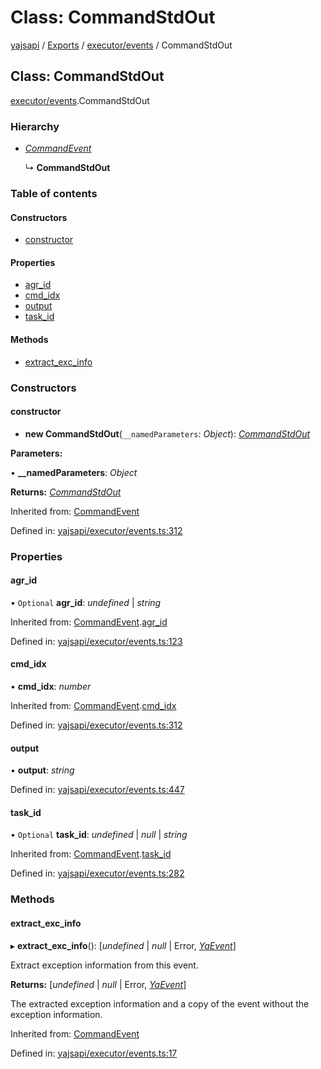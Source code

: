 # Class: CommandStdOut

[yajsapi](../yajsapi.md) / [Exports](../modules/) / [executor/events](../modules/executor_events.md) / CommandStdOut

## Class: CommandStdOut

[executor/events](../modules/executor_events.md).CommandStdOut

### Hierarchy

* [_CommandEvent_](executor_events.commandevent.md)

  ↳ **CommandStdOut**

### Table of contents

#### Constructors

* [constructor](executor_events.commandstdout.md#constructor)

#### Properties

* [agr\_id](executor_events.commandstdout.md#agr_id)
* [cmd\_idx](executor_events.commandstdout.md#cmd_idx)
* [output](executor_events.commandstdout.md#output)
* [task\_id](executor_events.commandstdout.md#task_id)

#### Methods

* [extract\_exc\_info](executor_events.commandstdout.md#extract_exc_info)

### Constructors

#### constructor

+ **new CommandStdOut**\(`__namedParameters`: _Object_\): [_CommandStdOut_](executor_events.commandstdout.md)

**Parameters:**

• **\_\_namedParameters**: _Object_

**Returns:** [_CommandStdOut_](executor_events.commandstdout.md)

Inherited from: [CommandEvent](executor_events.commandevent.md)

Defined in: [yajsapi/executor/events.ts:312](https://github.com/golemfactory/yajsapi/blob/289a25a/yajsapi/executor/events.ts#L312)

### Properties

#### agr\_id

• `Optional` **agr\_id**: _undefined_ \| _string_

Inherited from: [CommandEvent](executor_events.commandevent.md).[agr\_id](executor_events.commandevent.md#agr_id)

Defined in: [yajsapi/executor/events.ts:123](https://github.com/golemfactory/yajsapi/blob/289a25a/yajsapi/executor/events.ts#L123)

#### cmd\_idx

• **cmd\_idx**: _number_

Inherited from: [CommandEvent](executor_events.commandevent.md).[cmd\_idx](executor_events.commandevent.md#cmd_idx)

Defined in: [yajsapi/executor/events.ts:312](https://github.com/golemfactory/yajsapi/blob/289a25a/yajsapi/executor/events.ts#L312)

#### output

• **output**: _string_

Defined in: [yajsapi/executor/events.ts:447](https://github.com/golemfactory/yajsapi/blob/289a25a/yajsapi/executor/events.ts#L447)

#### task\_id

• `Optional` **task\_id**: _undefined_ \| _null_ \| _string_

Inherited from: [CommandEvent](executor_events.commandevent.md).[task\_id](executor_events.commandevent.md#task_id)

Defined in: [yajsapi/executor/events.ts:282](https://github.com/golemfactory/yajsapi/blob/289a25a/yajsapi/executor/events.ts#L282)

### Methods

#### extract\_exc\_info

▸ **extract\_exc\_info**\(\): \[_undefined_ \| _null_ \| Error, [_YaEvent_](executor_events.yaevent.md)\]

Extract exception information from this event.

**Returns:** \[_undefined_ \| _null_ \| Error, [_YaEvent_](executor_events.yaevent.md)\]

The extracted exception information and a copy of the event without the exception information.

Inherited from: [CommandEvent](executor_events.commandevent.md)

Defined in: [yajsapi/executor/events.ts:17](https://github.com/golemfactory/yajsapi/blob/289a25a/yajsapi/executor/events.ts#L17)

